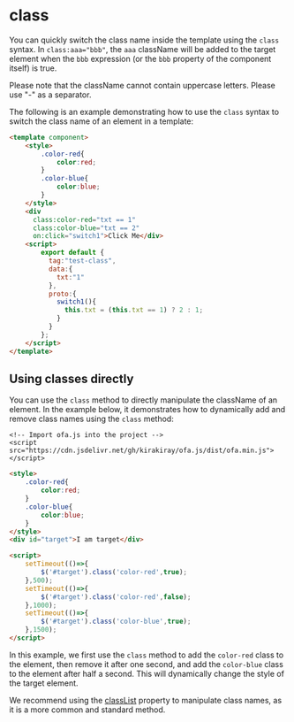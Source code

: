 # class

You can quickly switch the class name inside the template using the `class` syntax. In `class:aaa="bbb"`, the `aaa` className will be added to the target element when the `bbb` expression (or the `bbb` property of the component itself) is true.

Please note that the className cannot contain uppercase letters. Please use "-" as a separator.

The following is an example demonstrating how to use the `class` syntax to switch the class name of an element in a template:

<comp-viewer comp-name="test-class">

```html
<template component>
    <style>
        .color-red{
            color:red;
        }
        .color-blue{
            color:blue;
        }
    </style>
    <div 
      class:color-red="txt == 1" 
      class:color-blue="txt == 2" 
      on:click="switch1">Click Me</div>
    <script>
        export default {
          tag:"test-class",
          data:{
            txt:"1"
          },
          proto:{
            switch1(){
              this.txt = (this.txt == 1) ? 2 : 1;
            }
          }
        };
    </script>
</template>
```

</comp-viewer>

## Using classes directly

You can use the `class` method to directly manipulate the className of an element. In the example below, it demonstrates how to dynamically add and remove class names using the `class` method:


<html-viewer>

```
<!-- Import ofa.js into the project -->
<script src="https://cdn.jsdelivr.net/gh/kirakiray/ofa.js/dist/ofa.min.js"></script>
```

```html
<style>
    .color-red{
        color:red;
    }
    .color-blue{
        color:blue;
    }
</style>
<div id="target">I am target</div>

<script>
    setTimeout(()=>{
        $('#target').class('color-red',true);
    },500);
    setTimeout(()=>{
        $('#target').class('color-red',false);
    },1000);
    setTimeout(()=>{
        $('#target').class('color-blue',true);
    },1500);
</script>
```

</html-viewer>


In this example, we first use the `class` method to add the `color-red` class to the element, then remove it after one second, and add the `color-blue` class to the element after half a second. This will dynamically change the style of the target element.

We recommend using the [classList](../props/class-list.md) property to manipulate class names, as it is a more common and standard method.